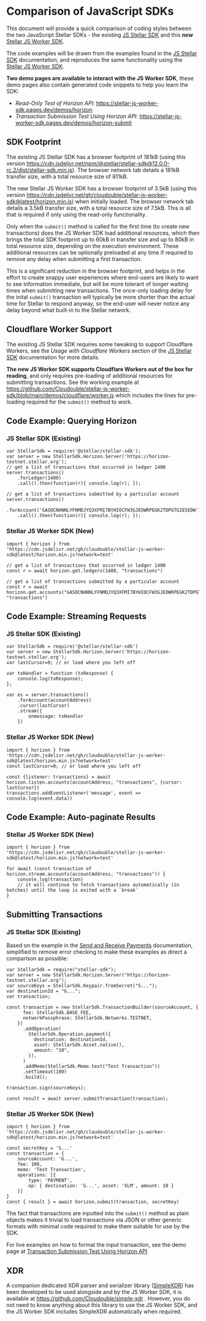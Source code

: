 # Comparison of JavaScript SDKs

This document will provide a quick comparison of coding styles between the two JavaScript Stellar SDKs - the existing [JS Stellar SDK](https://github.com/stellar/js-stellar-sdk) and this ***new*** [Stellar JS Worker SDK](https://github.com/Cloudouble/stellar-js-worker-sdk).

The code examples will be drawn from the examples found in the [JS Stellar SDK](https://github.com/stellar/js-stellar-sdk) documentation, and reproduces the same functionality using the [Stellar JS Worker SDK](https://github.com/Cloudouble/stellar-js-worker-sdk).

**Two demo pages are available to interact with the JS Worker SDK**, these demo pages also contain generated code snippets to help you learn the SDK:  

* *Read-Only Test of Horizon API*: https://stellar-js-worker-sdk.pages.dev/demos/horizon
* *Transaction Submission Test Using Horizon API*: https://stellar-js-worker-sdk.pages.dev/demos/horizon-submit

## SDK Footprint

The existing JS Stellar SDK has a browser footprint of 181kB (using this version https://cdn.jsdelivr.net/npm/@stellar/stellar-sdk@12.0.0-rc.2/dist/stellar-sdk.min.js). The browser network tab details a 181kB transfer size, with a total resource size of 811kB.

The new Stellar JS Worker SDK has a browser footprint of 3.5kB (using this version https://cdn.jsdelivr.net/gh/cloudouble/stellar-js-worker-sdk@latest/horizon.min.js) when initially loaded. The browser network tab details a 3.5kB transfer size, with a total resource size of 7.5kB. This is all that is required if only using the read-only functionality. 

Only when the `submit()` method is called for the first time (to create new transactions) does the JS Worker SDK load additional resources, which then brings the total SDK footprint up to 60kB in transfer size and up to 80kB in total resource size, depending on the execution environment. These additional resources can be optionally preloaded at any time if required to remove any delay when submitting a first transaction.

This is a significant reduction in the browser footprint, and helps in the effort to create snappy user experiences where end-users are likely to want to see information immediate, but will be more tolerant of longer waiting times when submitting new transactions. The once-only loading delay for the inital `submit()` transaction will typically be more shorter than the actual time for Stellar to respond anyway, so the end-user will never notice any delay beyond what built-in to the Stellar network.

## Cloudflare Worker Support

The existing JS Stellar SDK requires some tweaking to support Cloudflare Workers, see the *Usage with Cloudflare Workers* section of the [JS Stellar SDK](https://stellar.github.io/js-stellar-sdk/) documentation for more details.

**The new JS Worker SDK supports Cloudflare Workers out of the box for reading**, and only requires pre-loading of additional resources for submitting transactions. See the working example at https://github.com/Cloudouble/stellar-js-worker-sdk/blob/main/demos/cloudflare/worker.js which includes the lines for pre-loading required for the `submit()` method to work.

## Code Example: Querying Horizon

### JS Stellar SDK (Existing)

```
var StellarSdk = require('@stellar/stellar-sdk');
var server = new StellarSdk.Horizon.Server('https://horizon-testnet.stellar.org');
// get a list of transactions that occurred in ledger 1400
server.transactions()
    .forLedger(1400)
    .call().then(function(r){ console.log(r); });

// get a list of transactions submitted by a particular account
server.transactions()
    .forAccount('GASOCNHNNLYFNMDJYQ3XFMI7BYHIOCFW3GJEOWRPEGK2TDPGTG2E5EDW')
    .call().then(function(r){ console.log(r); });
```

### Stellar JS Worker SDK (New)

```
import { horizon } from 'https://cdn.jsdelivr.net/gh/cloudouble/stellar-js-worker-sdk@latest/horizon.min.js?network=test'

// get a list of transactions that occurred in ledger 1400
const r = await horizon.get.ledgers(1400, "transactions")

// get a list of transactions submitted by a particular account
const r = await horizon.get.accounts("GASOCNHNNLYFNMDJYQ3XFMI7BYHIOCFW3GJEOWRPEGK2TDPGTG2E5EDW", "transactions")
```

## Code Example: Streaming Requests

### JS Stellar SDK (Existing)

```
var StellarSdk = require('@stellar/stellar-sdk')
var server = new StellarSdk.Horizon.Server('https://horizon-testnet.stellar.org');
var lastCursor=0; // or load where you left off

var txHandler = function (txResponse) {
    console.log(txResponse);
};

var es = server.transactions()
    .forAccount(accountAddress)
    .cursor(lastCursor)
    .stream({
        onmessage: txHandler
    })
```

### Stellar JS Worker SDK (New)

```
import { horizon } from 'https://cdn.jsdelivr.net/gh/cloudouble/stellar-js-worker-sdk@latest/horizon.min.js?network=test'
const lastCursor=0; // or load where you left off

const {listener: transactions} = await horizon.listen.accounts(accountAddress, "transactions", {cursor: lastCursor})
transactions.addEventListener('message', event => console.log(event.data))

```

## Code Example: Auto-paginate Results

### Stellar JS Worker SDK (New)

```
import { horizon } from 'https://cdn.jsdelivr.net/gh/cloudouble/stellar-js-worker-sdk@latest/horizon.min.js?network=test'

for await (const transaction of horizon.stream.accounts(accountAddress, "transactions")) { 
    console.log(transaction)
    // it will continue to fetch transactions automatically (in batches) until the loop is exited with a `break`
}
```

## Submitting Transactions

### JS Stellar SDK (Existing)

Based on the example in the [Send and Receive Payments](https://developers.stellar.org/docs/tutorials/send-and-receive-payments) documentation, simplified to remove error checking to make these examples as direct a comparison as possible: 

```
var StellarSdk = require("stellar-sdk");
var server = new StellarSdk.Horizon.Server("https://horizon-testnet.stellar.org");
var sourceKeys = StellarSdk.Keypair.fromSecret("S...");
var destinationId = "G...";
var transaction;

const transaction = new StellarSdk.TransactionBuilder(sourceAccount, {
      fee: StellarSdk.BASE_FEE,
      networkPassphrase: StellarSdk.Networks.TESTNET,
    })
      .addOperation(
        StellarSdk.Operation.payment({
          destination: destinationId,
          asset: StellarSdk.Asset.native(),
          amount: "10",
        }),
      )
      .addMemo(StellarSdk.Memo.text("Test Transaction"))
      .setTimeout(180)
      .build();

transaction.sign(sourceKeys);

const result = await server.submitTransaction(transaction);

```


### Stellar JS Worker SDK (New)

```
import { horizon } from 'https://cdn.jsdelivr.net/gh/cloudouble/stellar-js-worker-sdk@latest/horizon.min.js?network=test'

const secretKey = 'S...'
const transaction = {
    sourceAccount: 'G...',
    fee: 100, 
    memo: 'Test Transaction', 
    operations: [{
        type: 'PAYMENT',
        op: { destination: 'G...', asset: 'XLM', amount: 10 }
    }]
}
const { result } = await horizon.submit(transaction, secretKey)

```

The fact that transactions are inputted into the `submit()` method as plain objects makes it trivial to load transactions via JSON or other generic formats with minimal code required to make them suitable for use by the SDK. 

For live examples on how to format the input transaction, see the demo page at [Transaction Submission Test Using Horizon API](https://stellar-js-worker-sdk.pages.dev/demos/horizon-submit)


## XDR

A companion dedicated XDR parser and serializer library ([SimpleXDR](https://github.com/Cloudouble/simple-xdr)) has been developed to be used alongside and by the JS Worker SDK, it is available at https://github.com/Cloudouble/simple-xdr . However, you do not need to know anything about this library to use the JS Worker SDK, and the JS Worker SDK includes SimpleXDR automatically when required.
